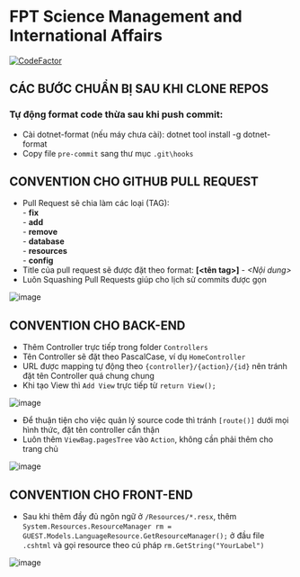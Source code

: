 # FPT Science Management and International Affairs

[![CodeFactor](https://www.codefactor.io/repository/github/fpt-sap-lab/science-management-and-international-affairs/badge)](https://www.codefactor.io/repository/github/fpt-sap-lab/science-management-and-international-affairs)

## CÁC BƯỚC CHUẨN BỊ SAU KHI CLONE REPOS

### Tự động format code thừa sau khi push commit:
- Cài dotnet-format (nếu máy chưa cài): dotnet tool install -g dotnet-format
- Copy file `pre-commit` sang thư mục `.git\hooks`
## CONVENTION CHO GITHUB PULL REQUEST
* Pull Request sẽ chia làm các loại (TAG):</br>
        - <B>fix</B></br>
        - <B>add</B></br>
        - <B>remove</B></br>
        - <B>database</B></br>
        - <B>resources</B></br>
        - <B>config</B></br>
* Title của pull request sẽ được đặt theo format: <B>[<tên tag>]</B> - <I><Nội dung></I>
* Luôn Squashing Pull Requests giúp cho lịch sử commits được gọn

![image](https://29comwzoq712ml5vj5gf479x-wpengine.netdna-ssl.com/wp-content/uploads/2019/10/github-merge-options.png)

## CONVENTION CHO BACK-END
* Thêm Controller trực tiếp trong folder `Controllers`
* Tên Controller sẽ đặt theo PascalCase, ví dụ `HomeController`
* URL được mapping tự động theo `{controller}/{action}/{id}` nên tránh đặt tên Controller quá chung chung
* Khi tạo View thì `Add View` trực tiếp từ `return View();`
        
![image](https://user-images.githubusercontent.com/35557579/106367296-12574f00-6374-11eb-927f-65aa0cbc1203.png)

* Để thuận tiện cho việc quản lý source code thì tránh `[route()]` dưới mọi hình thức, đặt tên controller cẩn thận
* Luôn thêm `ViewBag.pagesTree` vào `Action`, không cần phải thêm cho trang chủ

![image](https://user-images.githubusercontent.com/35557579/107063796-5da6ad00-680d-11eb-88b9-7ba3ada76671.png)

## CONVENTION CHO FRONT-END
* Sau khi thêm đầy đủ ngôn ngữ ở `/Resources/*.resx`, thêm `System.Resources.ResourceManager rm = GUEST.Models.LanguageResource.GetResourceManager();` ở đầu file `.cshtml` và gọi resource theo cú pháp `rm.GetString("YourLabel")`

![image](https://user-images.githubusercontent.com/35557579/107229405-5f13e780-6a50-11eb-8993-a385b73bbe09.png)

